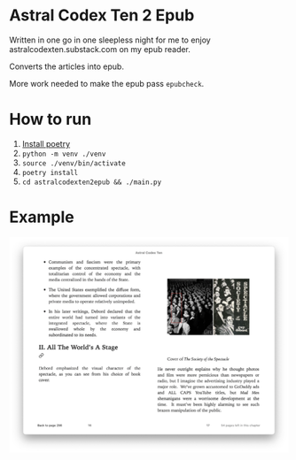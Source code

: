 # Astral Codex Ten 2 Epub

Written in one go in one sleepless night for me to enjoy astralcodexten.substack.com on my epub reader.

Converts the articles into epub.

More work needed to make the epub pass `epubcheck`.

# How to run

1. [Install poetry][1]
2. `python -m venv ./venv`
3. `source ./venv/bin/activate`
4. `poetry install`
5. `cd astralcodexten2epub && ./main.py`

[1]: https://python-poetry.org/docs/

# Example

![screnshot](./example.png)

